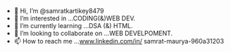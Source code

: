 - 👋 Hi, I’m @samratkartikey8479
- 👀 I’m interested in ...CODING(&)WEB DEV.
- 🌱 I’m currently learning ...DSA (&) HTML. 
- 💞️ I’m looking to collaborate on ...WEB DEVELPOMENT.
- 📫 How to reach me ...www.linkedin.com/in/
samrat-maurya-960a31203



<!---
samratkartikey8479/samratkartikey8479 is a ✨ special ✨ repository because its `README.md` (this file) appears on your GitHub profile.
You can click the Preview link to take a look at your changes.
--->

